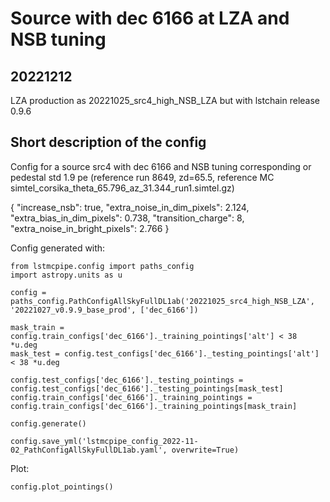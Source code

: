 # Source with dec 6166 at LZA and NSB tuning

## 20221212

LZA production as 20221025_src4_high_NSB_LZA but with lstchain release 0.9.6

## Short description of the config

Config for a source src4 with dec 6166 and NSB tuning corresponding or pedestal std 1.9 pe (reference run 8649, zd=65.5, reference MC simtel_corsika_theta_65.796_az_31.344_run1.simtel.gz)


{
  "increase_nsb": true,
  "extra_noise_in_dim_pixels": 2.124,
  "extra_bias_in_dim_pixels": 0.738,
  "transition_charge": 8,
  "extra_noise_in_bright_pixels": 2.766
}


Config generated with:
```
from lstmcpipe.config import paths_config
import astropy.units as u

config = paths_config.PathConfigAllSkyFullDL1ab('20221025_src4_high_NSB_LZA', '20221027_v0.9.9_base_prod', ['dec_6166'])

mask_train = config.train_configs['dec_6166']._training_pointings['alt'] < 38 *u.deg
mask_test = config.test_configs['dec_6166']._testing_pointings['alt'] < 38 *u.deg

config.test_configs['dec_6166']._testing_pointings = config.test_configs['dec_6166']._testing_pointings[mask_test]
config.train_configs['dec_6166']._training_pointings = config.train_configs['dec_6166']._training_pointings[mask_train]

config.generate()

config.save_yml('lstmcpipe_config_2022-11-02_PathConfigAllSkyFullDL1ab.yaml', overwrite=True)

```

Plot:
```
config.plot_pointings()
```
